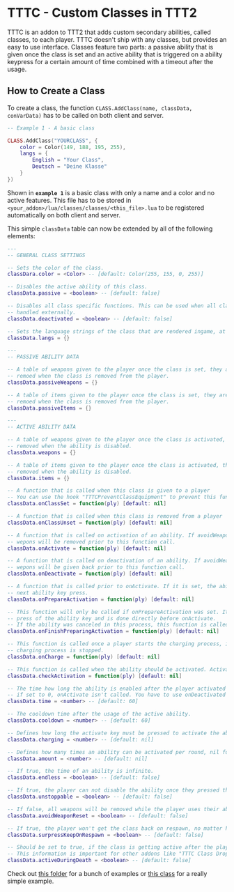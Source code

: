 # TTTC - Custom Classes in TTT2

TTTC is an addon to TTT2 that adds custom secondary abilities, called classes, to each player. TTTC doesn't ship with any classes, but provides an easy to use interface. Classes feature two parts: a passive ability that is given once the class is set and an active ability that is triggered on a ability keypress for a certain amount of time combined with a timeout after the usage.

## How to Create a Class

To create a class, the function `CLASS.AddClass(name, classData, conVarData)` has to be called on both client and server.

```lua
-- Example 1 - A basic class

CLASS.AddClass("YOURCLASS", {
    color = Color(149, 188, 195, 255),
    langs = {
        English = "Your Class",
        Deutsch = "Deine Klasse"
    }
})
```

Shown in **`example 1`** is a basic class with only a name and a color and no active features. This file has to be stored in `<your_addon>/lua/classes/classes/<this_file>.lua` to be registered automatically on both client and server.

This simple `classData` table can now be extended by all of the following elements:

```lua
---
-- GENERAL CLASS SETTINGS

-- Sets the color of the class.
classDara.color = <Color> -- [default: Color(255, 155, 0, 255)]

-- Disables the active ability of this class.
classData.passive = <boolean> -- [default: false]

-- Disables all class specific functions. This can be used when all class related things should be
-- handled externally.
classData.deactivated = <boolean> -- [default: false]

-- Sets the language strings of the class that are rendered ingame, at least one should be set.
classData.langs = {}

---
-- PASSIVE ABILITY DATA

-- A table of weapons given to the player once the class is set, they are automatically
-- remoed when the class is removed from the player.
classData.passiveWeapons = {}

-- A table of items given to the player once the class is set, they are automatically
-- remoed when the class is removed from the player.
classData.passiveItems = {}

---
-- ACTIVE ABILITY DATA

-- A table of weapons given to the player once the class is activated, they are automatically
-- removed when the ability is disabled.
classData.weapons = {}

-- A table of items given to the player once the class is activated, they are automatically
-- removed when the ability is disabled.
classData.items = {}

-- A function that is called when this class is given to a player
-- You can use the hook "TTTCPreventClassEquipment" to prevent this function & equipment hand-out to run
classData.onClassSet = function(ply) [default: nil]

-- A function that is called when this class is removed from a player
classData.onClassUnset = function(ply) [default: nil]

-- A function that is called on activation of an ability. If avoidWeaponReset is equal to false
-- wepons will be removed prior to this function call.
classData.onActivate = function(ply) [default: nil]

-- A function that is called on deactivation of an ability. If avoidWeaponReset is equal to false
-- wepons will be given back prior to this function call.
classData.onDeactivate = function(ply) [default: nil]

-- A function that is called prior to onActivate. If it is set, the ability will be activated on the
-- next ability key press.
classData.onPrepareActivation = function(ply) [default: nil]

-- This function will only be called if onPrepareActivation was set. It is called on the second
-- press of the ability key and is done directly before onActivate.
-- If the ability was canceled in this process, this function is called prior to onDeactivate.
classData.onFinishPreparingActivation = function(ply) [default: nil]

-- This function is called once a player starts the charging process, if returned nil or false, the
-- charging process is stopped.
classData.onCharge = function(ply) [default: nil]

-- This function is called when the ability should be activated. Activation fails if returned nil or false.
classData.checkActivation = function(ply) [default: nil]

-- The time how long the ability is enabled after the player activated it
-- if set to 0, onActivate isn't called. You have to use onDeactivated in this case.
classData.time = <number> -- [default: 60]

-- The cooldown time after the usage of the active ability.
classData.cooldown = <number> -- [default: 60]

-- Defines how long the activate key must be pressed to activate the ability, nil for instant.
classData.charging = <number> -- [default: nil]

-- Defines how many times an ability can be activated per round, nil for infinite times.
classData.amount = <number> -- [default: nil]

-- If true, the time of an ability is infinite.
classData.endless = <boolean> -- [default: false]

-- If true, the player can not disable the ability once they pressed the ability key.
classData.unstoppable = <boolean> -- [default: false]

-- If false, all weapons will be removed while the player uses their ability.
classData.avoidWeaponReset = <boolean> -- [default: false]

-- If true, the player won't get the class back on respawn, no matter how the ConVar "ttt_classes_keep_on_respawn" is set
classData.surpressKeepOnRespawn = <boolean> -- [default: false]

-- Should be set to true, if the class is getting active after the players death and should not get removed after death. 
-- This information is important for other addons like "TTTC Class Dropper"
classData.activeDuringDeath = <boolean> -- [default: false]
```

Check out [this folder](https://github.com/TTT-2/ttt2h-pack-default/tree/master/lua/classes/classes) for a bunch of examples or [this class](https://github.com/TTT-2/tttc-class_shooter/blob/master/lua/classes/classes/class_shooter.lua) for a really simple example.
